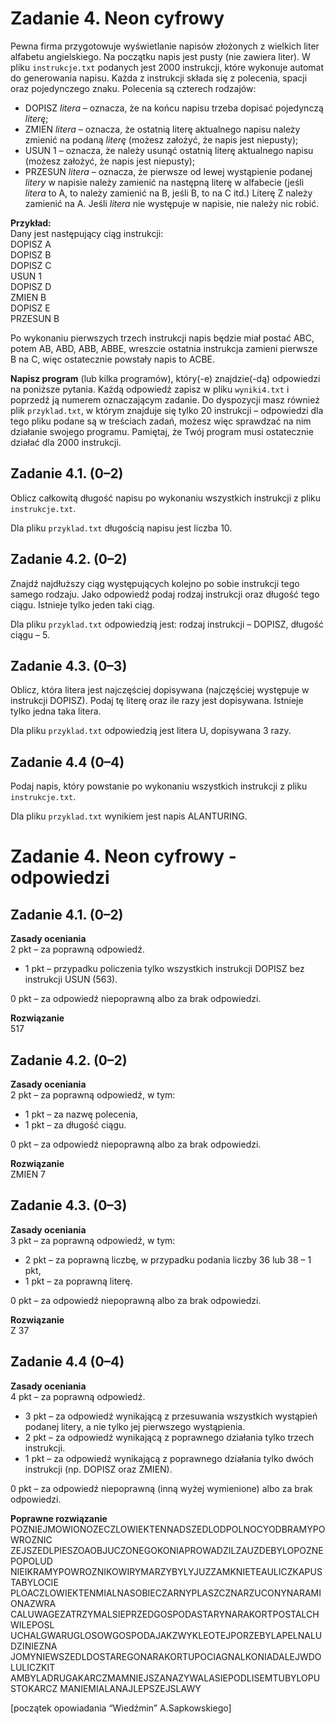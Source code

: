 Zadanie 4. Neon cyfrowy
=================
Pewna firma przygotowuje wyświetlanie napisów złożonych z wielkich liter alfabetu
angielskiego. Na początku napis jest pusty (nie zawiera liter). W pliku `instrukcje.txt`
podanych jest 2000 instrukcji, które wykonuje automat do generowania napisu. Każda
z instrukcji składa się z polecenia, spacji oraz pojedynczego znaku. Polecenia są czterech
rodzajów:

- DOPISZ *litera* – oznacza, że na końcu napisu trzeba dopisać pojedynczą *literę*;
- ZMIEN *litera* – oznacza, że ostatnią literę aktualnego napisu należy zmienić na podaną
*literę* (możesz założyć, że napis jest niepusty);
- USUN 1 – oznacza, że należy usunąć ostatnią literę aktualnego napisu (możesz
założyć, że napis jest niepusty);
- PRZESUN *litera* – oznacza, że pierwsze od lewej wystąpienie podanej *litery* w napisie należy
zamienić na następną literę w alfabecie (jeśli *litera* to A, to należy zamienić
na B, jeśli B, to na C itd.) Literę Z należy zamienić na A. Jeśli *litera* nie
występuje w napisie, nie należy nic robić.

**Przykład:**\
Dany jest następujący ciąg instrukcji:\
DOPISZ A\
DOPISZ B\
DOPISZ C\
USUN 1\
DOPISZ D\
ZMIEN B\
DOPISZ E\
PRZESUN B

Po wykonaniu pierwszych trzech instrukcji napis będzie miał postać ABC, potem AB, ABD,
ABB, ABBE, wreszcie ostatnia instrukcja zamieni pierwsze B na C, więc ostatecznie powstały
napis to ACBE.

**Napisz program** (lub kilka programów), który(-e) znajdzie(-dą) odpowiedzi na poniższe
pytania. Każdą odpowiedź zapisz w pliku `wyniki4.txt` i poprzedź ją numerem
oznaczającym zadanie.
Do dyspozycji masz również plik `przyklad.txt`, w którym znajduje się tylko 20 instrukcji –
odpowiedzi dla tego pliku podane są w treściach zadań, możesz więc sprawdzać na nim
działanie swojego programu. Pamiętaj, że Twój program musi ostatecznie działać dla 2000
instrukcji. 

## Zadanie 4.1. (0–2)

Oblicz całkowitą długość napisu po wykonaniu wszystkich instrukcji z pliku
`instrukcje.txt`.

Dla pliku `przyklad.txt` długością napisu jest liczba 10. 

## Zadanie 4.2. (0–2)

Znajdź najdłuższy ciąg występujących kolejno po sobie instrukcji tego samego rodzaju. Jako
odpowiedź podaj rodzaj instrukcji oraz długość tego ciągu. Istnieje tylko jeden taki ciąg.

Dla pliku `przyklad.txt` odpowiedzią jest: rodzaj instrukcji – DOPISZ, długość ciągu – 5.

## Zadanie 4.3. (0–3)

Oblicz, która litera jest najczęściej dopisywana (najczęściej występuje w instrukcji DOPISZ).
Podaj tę literę oraz ile razy jest dopisywana. Istnieje tylko jedna taka litera.

Dla pliku `przyklad.txt` odpowiedzią jest litera U, dopisywana 3 razy.

## Zadanie 4.4 (0–4)

Podaj napis, który powstanie po wykonaniu wszystkich instrukcji z pliku `instrukcje.txt`.

Dla pliku `przyklad.txt` wynikiem jest napis ALANTURING. 

Zadanie 4. Neon cyfrowy - odpowiedzi
=================

## Zadanie 4.1. (0–2)

**Zasady oceniania**\
2 pkt – za poprawną odpowiedź.

- 1 pkt – przypadku policzenia tylko wszystkich instrukcji DOPISZ bez instrukcji USUN (563).

0 pkt – za odpowiedź niepoprawną albo za brak odpowiedzi.

**Rozwiązanie**\
517

## Zadanie 4.2. (0–2)

**Zasady oceniania**\
2 pkt – za poprawną odpowiedź, w tym:

- 1 pkt – za nazwę polecenia,
- 1 pkt – za długość ciągu.

0 pkt – za odpowiedź niepoprawną albo za brak odpowiedzi.

**Rozwiązanie**\
ZMIEN 7

## Zadanie 4.3. (0–3)

**Zasady oceniania**\
3 pkt – za poprawną odpowiedź, w tym:

- 2 pkt – za poprawną liczbę, w przypadku podania liczby 36 lub 38 – 1 pkt,
- 1 pkt – za poprawną literę.

0 pkt – za odpowiedź niepoprawną albo za brak odpowiedzi.
  
**Rozwiązanie**\
Z 37

## Zadanie 4.4 (0–4)

**Zasady oceniania**\
4 pkt – za poprawną odpowiedź.

- 3 pkt – za odpowiedź wynikającą z przesuwania wszystkich wystąpień podanej litery, a nie
tylko jej pierwszego wystąpienia.
- 2 pkt – za odpowiedź wynikającą z poprawnego działania tylko trzech instrukcji.
- 1 pkt – za odpowiedź wynikającą z poprawnego działania tylko dwóch instrukcji (np. DOPISZ
oraz ZMIEN).
  
0 pkt – za odpowiedź niepoprawną (inną wyżej wymienione) albo za brak odpowiedzi.

**Poprawne rozwiązanie**\
POZNIEJMOWIONOZECZLOWIEKTENNADSZEDLODPOLNOCYODBRAMYPOWROZNIC
ZEJSZEDLPIESZOAOBJUCZONEGOKONIAPROWADZILZAUZDEBYLOPOZNEPOPOLUD
NIEIKRAMYPOWROZNIKOWIRYMARZYBYLYJUZZAMKNIETEAULICZKAPUSTABYLOCIE
PLOACZLOWIEKTENMIALNASOBIECZARNYPLASZCZNARZUCONYNARAMIONAZWRA
CALUWAGEZATRZYMALSIEPRZEDGOSPODASTARYNARAKORTPOSTALCHWILEPOSL
UCHALGWARUGLOSOWGOSPODAJAKZWYKLEOTEJPORZEBYLAPELNALUDZINIEZNA
JOMYNIEWSZEDLDOSTAREGONARAKORTUPOCIAGNALKONIADALEJWDOLULICZKIT
AMBYLADRUGAKARCZMAMNIEJSZANAZYWALASIEPODLISEMTUBYLOPUSTOKARCZ
MANIEMIALANAJLEPSZEJSLAWY

[początek opowiadania “Wiedźmin” A.Sapkowskiego]
